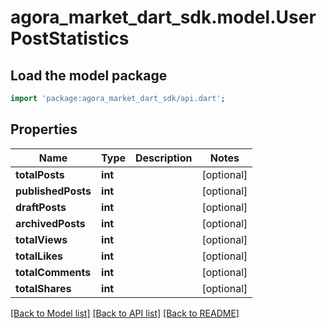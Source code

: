# agora_market_dart_sdk.model.UserPostStatistics

## Load the model package
```dart
import 'package:agora_market_dart_sdk/api.dart';
```

## Properties
Name | Type | Description | Notes
------------ | ------------- | ------------- | -------------
**totalPosts** | **int** |  | [optional] 
**publishedPosts** | **int** |  | [optional] 
**draftPosts** | **int** |  | [optional] 
**archivedPosts** | **int** |  | [optional] 
**totalViews** | **int** |  | [optional] 
**totalLikes** | **int** |  | [optional] 
**totalComments** | **int** |  | [optional] 
**totalShares** | **int** |  | [optional] 

[[Back to Model list]](../README.md#documentation-for-models) [[Back to API list]](../README.md#documentation-for-api-endpoints) [[Back to README]](../README.md)


